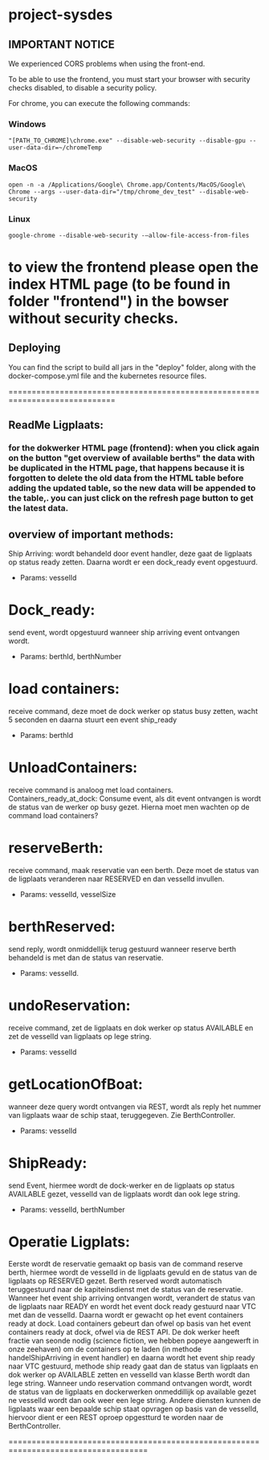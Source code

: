 # project-sysdes



## IMPORTANT NOTICE



We experienced CORS problems when using the front-end. 

To be able to use the frontend, you must start your browser with security checks disabled, to disable a security policy. 

For chrome, you can execute the following commands: 

### Windows

`"[PATH_TO_CHROME]\chrome.exe" --disable-web-security --disable-gpu --user-data-dir=~/chromeTemp`

### MacOS

`open -n -a /Applications/Google\ Chrome.app/Contents/MacOS/Google\ Chrome --args --user-data-dir="/tmp/chrome_dev_test" --disable-web-security`

### Linux

`google-chrome --disable-web-security -–allow-file-access-from-files`

# to view the frontend please open the index HTML page (to be found in folder "frontend") in the bowser without security checks.


## Deploying

You can find the script to build all jars in the "deploy" folder, along with the docker-compose.yml file and the kubernetes resource files. 



=============================================================================

## ReadMe Ligplaats:

### for the dokwerker HTML page (frontend): when you click again on the button "get overview of available berths" the data with be duplicated in the HTML page, that happens because it is forgotten to delete the old data from the HTML table before adding the updated table, so the new data will be appended to the table,. you can just click on the refresh page button to get the latest data.

## overview of important methods:
Ship Arriving: 
wordt behandeld door event handler, deze gaat de ligplaats op status ready zetten. Daarna wordt er een dock_ready event opgestuurd.
-	Params: vesselId


# Dock_ready:
send event, wordt opgestuurd wanneer ship arriving event ontvangen wordt.
-	Params: berthId, berthNumber


# load containers:
receive command, deze moet de dock werker op status busy zetten, wacht 5 seconden en daarna stuurt een event ship_ready 
-	Params: berthId


# UnloadContainers:
receive command is analoog met load containers.
Containers_ready_at_dock: 
Consume event, als dit event ontvangen is wordt de status van de werker op busy gezet.
Hierna moet men wachten op de command load containers? 


# reserveBerth: 
receive command, maak reservatie van een berth. Deze moet de status van de ligplaats veranderen  naar RESERVED en dan vesselId invullen.
-	Params: vesselId, vesselSize



# berthReserved:  
send reply, wordt onmiddellijk terug gestuurd wanneer reserve berth behandeld is met dan de status van reservatie.
-	Params: vesselId.


# undoReservation: 
receive command, zet de ligplaats en dok werker op status AVAILABLE en zet de vesselId van ligplaats op lege string.
-	Params: vesselId



# getLocationOfBoat: 
wanneer deze query wordt ontvangen via REST, wordt als reply het nummer van ligplaats waar de schip staat, teruggegeven. Zie BerthController.
-	Params: vesselId


# ShipReady: 
send Event, hiermee wordt de dock-werker en de ligplaats op status AVAILABLE gezet, vesselId van de ligplaats wordt dan ook lege string.
-	Params: vesselId, berthNumber


# Operatie Ligplats:
Eerste wordt de reservatie gemaakt op basis van de command reserve berth, hiermee wordt de vesselId in de ligplaats gevuld en de status van de ligplaats op RESERVED gezet. Berth reserved wordt automatisch teruggestuurd naar de kapiteinsdienst met de status van de reservatie. Wanneer het event ship arriving ontvangen wordt, verandert de status van de ligplaats naar READY en wordt het event dock ready gestuurd naar VTC met dan de vesselId.
Daarna wordt er gewacht op het event containers ready at dock.
Load containers gebeurt dan ofwel op basis van het event containers ready at dock, ofwel via de REST API. 
De dok werker heeft fractie van seonde nodig (science fiction, we  hebben  popeye aangewerft in onze zeehaven)  om de containers op te laden (in methode handelShipArriving in event handler) en daarna wordt het event ship ready naar VTC gestuurd, methode ship ready gaat dan de status van ligplaats en dok werker op AVAILABLE zetten en vesselId van klasse Berth wordt dan lege string.
Wanneer undo reservation command ontvangen wordt, wordt de status van de ligplaats en dockerwerken onmeddillijk op available gezet ne vesselId wordt dan ook weer een lege string.
Andere diensten kunnen de ligplaats waar een bepaalde schip staat opvragen op basis van de vesselId, hiervoor dient er een REST oproep opgestturd te worden naar de BerthController.

====================================================================================


